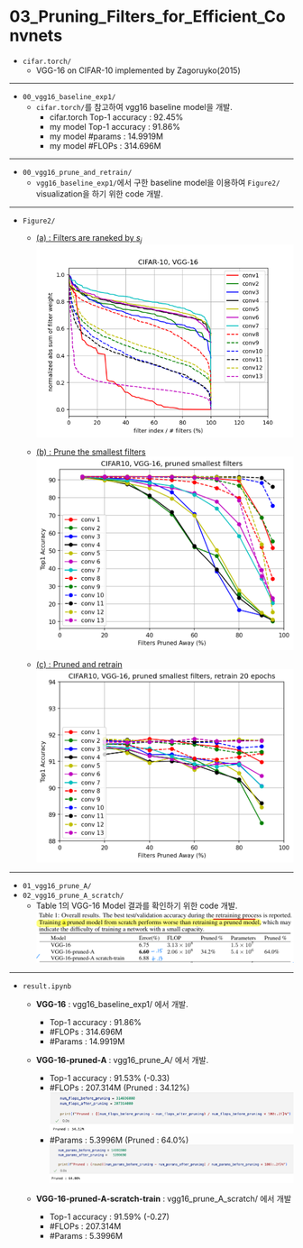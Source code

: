 # 03_Pruning_Filters_for_Efficient_Convnets

* `cifar.torch/` 
  * VGG-16 on CIFAR-10 implemented by Zagoruyko(2015)
---
* `00_vgg16_baseline_exp1/`
  * `cifar.torch/`를 참고하여 vgg16 baseline model을 개발.
    * cifar.torch Top-1 accuracy : 92.45%
    * my model Top-1 accuracy : 91.86%
    * my model #params : 14.9919M
    * my model #FLOPs : 314.696M
 ---
* `00_vgg16_prune_and_retrain/` 
  * `vgg16_baseline_exp1/`에서 구한 baseline model을 이용하여 `Figure2/` visualization을 하기 위한 code 개발.
--- 
* `Figure2/`
  * [(a) : Filters are raneked by $s_j$](https://github.com/LeeHyungSeop/EAI_Basic_PyTorch/blob/main/03_Pruning_Filters_for_Efficient_Convnets/Figure2/a.png)
    ![Alt text](./Figure2/a.png)
  
  * [(b) : Prune the smallest filters](https://github.com/LeeHyungSeop/EAI_Basic_PyTorch/blob/main/03_Pruning_Filters_for_Efficient_Convnets/Figure2/b/top1_acc.png)
    ![Alt text](./Figure2/b/top1_acc.png)
  
  * [(c) : Pruned and retrain](https://github.com/LeeHyungSeop/EAI_Basic_PyTorch/blob/main/03_Pruning_Filters_for_Efficient_Convnets/Figure2/c/top1_acc_epoch20.png)
    ![Alt text](./Figure2/c/top1_acc_epoch20.png)
---
* `01_vgg16_prune_A/`
* `02_vgg16_prune_A_scratch/` 
  * Table 1의 VGG-16 Model 결과를 확인하기 위한 code 개발.
  ![Alt text](./images/image.png)

---
* `result.ipynb`
    * **VGG-16** : vgg16_baseline_exp1/ 에서 개발.
      * Top-1 accuracy : 91.86%
      * #FLOPs : 314.696M
      * #Params : 14.9919M
       
    * **VGG-16-pruned-A** : vgg16_prune_A/ 에서 개발.
      * Top-1 accuracy : 91.53% (-0.33)
      * #FLOPs : 207.314M (Pruned : 34.12%)
      ![Alt text](./images/Pruned_FLOPs.png)
      * #Params : 5.3996M (Pruned : 64.0%)
      ![Alt text](./images/Pruned_Params.png)
      
    * **VGG-16-pruned-A-scratch-train** : vgg16_prune_A_scratch/ 에서 개발
      * Top-1 accuracy : 91.59% (-0.27)
      * #FLOPs : 207.314M
      * #Params : 5.3996M